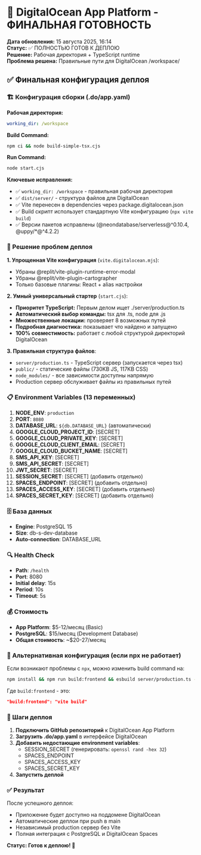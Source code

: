 # 🚀 DigitalOcean App Platform - ФИНАЛЬНАЯ ГОТОВНОСТЬ

**Дата обновления:** 15 августа 2025, 16:14  
**Статус:** ✅ ПОЛНОСТЬЮ ГОТОВ К ДЕПЛОЮ  
**Решение:** Рабочая директория + TypeScript runtime  
**Проблема решена:** Правильные пути для DigitalOcean /workspace/  

## ✅ Финальная конфигурация деплоя

### 🏗️ Конфигурация сборки (.do/app.yaml)

**Рабочая директория:**
```yaml
working_dir: /workspace
```

**Build Command:**
```bash
npm ci && node build-simple-tsx.cjs
```

**Run Command:**
```bash
node start.cjs
```

**Ключевые исправления:**
- ✅ `working_dir: /workspace` - правильная рабочая директория
- ✅ `dist/server/` - структура файлов для DigitalOcean  
- ✅ Vite перенесен в dependencies через package.digitalocean.json
- ✅ Build скрипт использует стандартную Vite конфигурацию (`npx vite build`)
- ✅ Версии пакетов исправлены (@neondatabase/serverless@^0.10.4, @uppy/*@^4.2.2)

### 🔧 Решение проблем деплоя

**1. Упрощенная Vite конфигурация** (`vite.digitalocean.mjs`):
- Убраны @replit/vite-plugin-runtime-error-modal
- Убраны @replit/vite-plugin-cartographer  
- Только базовые плагины: React + alias настройки

**2. Умный универсальный стартер** (`start.cjs`):
- **Приоритет TypeScript:** Первым делом ищет ./server/production.ts
- **Автоматический выбор команды:** tsx для .ts, node для .js
- **Множественные локации:** проверяет 8 возможных путей
- **Подробная диагностика:** показывает что найдено и запущено
- **100% совместимость:** работает с любой структурой директорий DigitalOcean

**3. Правильная структура файлов**:
- `server/production.ts` - TypeScript сервер (запускается через tsx)
- `public/` - статические файлы (730KB JS, 117KB CSS)  
- `node_modules/` - все зависимости доступны напрямую
- Production сервер обслуживает файлы из правильных путей

### 📋 Environment Variables (13 переменных)

1. **NODE_ENV**: `production`
2. **PORT**: `8080`
3. **DATABASE_URL**: `${db.DATABASE_URL}` (автоматически)
4. **GOOGLE_CLOUD_PROJECT_ID**: [SECRET]
5. **GOOGLE_CLOUD_PRIVATE_KEY**: [SECRET]
6. **GOOGLE_CLOUD_CLIENT_EMAIL**: [SECRET]
7. **GOOGLE_CLOUD_BUCKET_NAME**: [SECRET]
8. **SMS_API_KEY**: [SECRET]
9. **SMS_API_SECRET**: [SECRET]
10. **JWT_SECRET**: [SECRET]
11. **SESSION_SECRET**: [SECRET] (добавить отдельно)
12. **SPACES_ENDPOINT**: [SECRET] (добавить отдельно)
13. **SPACES_ACCESS_KEY**: [SECRET] (добавить отдельно)
14. **SPACES_SECRET_KEY**: [SECRET] (добавить отдельно)

### 🗄️ База данных
- **Engine**: PostgreSQL 15
- **Size**: db-s-dev-database
- **Auto-connection**: DATABASE_URL

### 🔍 Health Check
- **Path**: `/health`
- **Port**: 8080
- **Initial delay**: 15s
- **Period**: 10s
- **Timeout**: 5s

### 💰 Стоимость

- **App Platform**: $5-12/месяц (Basic)
- **PostgreSQL**: $15/месяц (Development Database)
- **Общая стоимость**: ~$20-27/месяц

### 🎯 Альтернативная конфигурация (если npx не работает)

Если возникают проблемы с `npx`, можно изменить build command на:

```bash
npm install && npm run build:frontend && esbuild server/production.ts --platform=node --packages=external --bundle --format=esm --outfile=dist/production.js
```

Где `build:frontend` - это:
```json
"build:frontend": "vite build"
```

### 🚀 Шаги деплоя

1. **Подключить GitHub репозиторий** к DigitalOcean App Platform
2. **Загрузить .do/app.yaml** в интерфейсе DigitalOcean
3. **Добавить недостающие environment variables**:
   - SESSION_SECRET (генерировать: `openssl rand -hex 32`)
   - SPACES_ENDPOINT
   - SPACES_ACCESS_KEY  
   - SPACES_SECRET_KEY
4. **Запустить деплой**

### ✅ Результат

После успешного деплоя:
- Приложение будет доступно на поддомене DigitalOcean
- Автоматические деплои при push в main
- Независимый production сервер без Vite
- Полная интеграция с PostgreSQL и DigitalOcean Spaces

**Статус: Готов к деплою! 🎉**